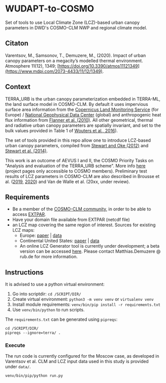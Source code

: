# WUDAPT-to-COSMO

Set of tools to use Local Climate Zone (LCZ)-based urban canopy parameters in DWD's COSMO-CLM NWP and regional climate model.

## Citaton
Varentsov, M., Samsonov, T., Demuzere, M., (2020). Impact of urban canopy parameters on a megacity’s modelled thermal environment. Atmosphere 11(12), 1349; [https://doi.org/10.3390/atmos11121349](https://www.mdpi.com/2073-4433/11/12/1349).

## Context
TERRA_URB is the urban canopy parameterization embedded in TERRA-ML, the land surface model in COSMO-CLM. By default it uses impervious surface area information from the [Copernicus Land Monitoring Service](https://land.copernicus.eu/pan-european/high-resolution-layers/imperviousness) (for Europe) / [National Geophysical Data Center](https://databasin.org/datasets/016d2235a5ed43ad83ceeed6c408d149) (global) and anthropogenic heat flux information from [Flanner et al. (2010)](https://agupubs.onlinelibrary.wiley.com/doi/full/10.1029/2008gl036465). All other geometrical, thermal and radiative urban canopy parameters are spatially invariant, and set to the bulk values provided in Table 1 of [Wouters et al., 2016](https://gmd.copernicus.org/articles/9/3027/2016/)).

The set of tools provided in this repo allow one to introduce LCZ-based urban canopy parameters, compiled from [Stewart and Oke (2012)](http://10.1175/BAMS-D-11-00019.1) and [Stewart et al. (2014)](http://10.1002/joc.3746).

This work is an outcome of AEVUS I and II, the COSMO Priority Tasks on "Analysis and evaluation of the TERRA_URB scheme". More info [here](http://www.cosmo-model.org/content/tasks/priorityTasks/default.htm) (project pages only accessible to COSMO members). Preliminary test results of LCZ parameters in COSMO-CLM are also described in Brousse et al. ([2019](https://doi.org/10.1016/j.uclim.2018.12.004), [2020](https://onlinelibrary.wiley.com/doi/abs/10.1002/joc.6477)) and Van de Walle et al. (20xx, under review).  



## Requirements
* Be a member of the [COSMO-CLM community](https://wiki.coast.hzg.de/clmcom/), in order to be able to access [EXTPAR](https://wiki.coast.hzg.de/clmcom/external-data-98599196.html).
* Have your domain file available from EXTPAR (netcdf file)
* an LCZ map covering the same region of interest. Sources for existing LCZ maps:
    * Europe: [paper](https://journals.plos.org/plosone/article?id=10.1371/journal.pone.0214474) | [data](http://doi.org/10.6084/m9.figshare.13322450.v1)
    * Continental United States: [paper](https://doi.org/10.1038/s41597-020-00605-z) | [data](https://doi.org/10.6084/m9.figshare.11416950.v1) 
    * An online LCZ Generator tool is currently under development; a beta version can be accessed [here](https://lcz-generator.geographie.rub.de/). Please contact Matthias.Demuzere @ rub.de for more information.
    


## Instructions

It is advised to use a python virtual environment:
1. Go into scriptdir: `cd /SCRIPT/DIR/`
2. Create virtual environment: `python3 -m venv venv` or `virtualenv venv`
3. Install module requirements: `venv/bin/pip install -r requirements.txt`
4. Use `venv/bin/python` to run scripts.

The `requirements.txt` can be generated using `pipreqs`: 
```
cd /SCRIPT/DIR/
pipreqs --ignore=terra/ .
```


### Execute

The run code is currently configured for the Moscow case, as developed in Varentsov et al.
CLM and LCZ input data used in this study is provided under `data/`.

```
venv/bin/pip/python run.py
```

